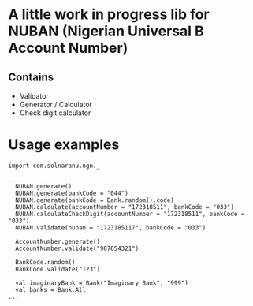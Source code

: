 # A little work in progress lib for NUBAN (**N**igerian **U**niversal **B** **A**ccount **N**umber)

## Contains
* Validator
* Generator / Calculator
* Check digit calculator

# Usage examples

```
import com.solnaranu.ngn._

...
  NUBAN.generate()
  NUBAN.generate(bankCode = "044")
  NUBAN.generate(bankCode = Bank.random().code)
  NUBAN.calculate(accountNumber = "172318511", bankCode = "033")
  NUBAN.calculateCheckDigit(accountNumber = "172318511", bankCode = "033")
  NUBAN.validate(nuban = "1723185117", bankCode = "033")

  AccountNumber.generate()
  AccountNumber.validate("987654321")

  BankCode.random()
  BankCode.validate("123")

  val imaginaryBank = Bank("Imaginary Bank", "999")
  val banks = Bank.All
...
```
